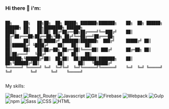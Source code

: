 ### Hi there 👋 i'm:

```

██╗     ██╗   ██╗██╗  ██╗ █████╗ ███████╗███████╗    ██╗  ██╗ ██████╗ ██████╗ ██╗   ██╗████████╗ ██████╗ 
████║   ██║   ██║██║ ██╔╝██╔══██╗██╔════╝╚══███╔╝    ██║ ██╔╝██╔═══██╗██╔══██╗╚██╗ ██╔╝╚══██╔══╝██╔═══██╗
██║     ██║   ██║█████╔╝ ███████║███████╗  ███╔╝     █████╔╝ ██║   ██║██████╔╝ ╚████╔╝    ██║   ██║   ██║
██║     ██║   ██║██╔═██╗ ██╔══██║╚════██║ ███╔╝      ██╔═██╗ ██║   ██║██╔═══╝   ╚██╔╝     ██║   ██║   ██║
███████╗╚██████╔╝██║  ██╗██║  ██║███████║███████╗    ██║  ██╗╚██████╔╝██║        ██║      ██║   ╚██████╔╝
╚══════╝ ╚═════╝ ╚═╝  ╚═╝╚═╝  ╚═╝╚══════╝╚══════╝    ╚═╝  ╚═╝ ╚═════╝ ╚═╝        ╚═╝      ╚═╝    ╚═════╝ 
                                                                                                        
```
My skills:

![React](https://img.shields.io/badge/-REACT-grey?style=for-the-badge&logo=React)
![React_Router](https://img.shields.io/badge/-React_Router-CA4245?style=for-the-badge&logo=React-Router&logoColor=white)
![Javascript](https://img.shields.io/badge/-JavaScript-grey?style=for-the-badge&logo=JavaScript)
![Git](https://img.shields.io/badge/-Git-F05032?style=for-the-badge&logo=Git&logoColor=white)
![Firebase](https://img.shields.io/badge/-Firebase-FFCA28?style=for-the-badge&logo=Firebase&logoColor=black)
![Webpack](https://img.shields.io/badge/-Webpack-8DD6F9?style=for-the-badge&logo=Webpack&logoColor=grey)
![Gulp](https://img.shields.io/badge/-Gulp-CF4647?style=for-the-badge&logo=gulp&logoColor=white)
![npm](https://img.shields.io/badge/-npm-CB3837?style=for-the-badge&logo=npm&logoColor=white)
![Sass](https://img.shields.io/badge/-Sass-CC6699?style=for-the-badge&logo=Sass&logoColor=white)
![CSS](https://img.shields.io/badge/-CSS-1572B6?style=for-the-badge&logo=CSS3&logoColor=white)
![HTML](https://img.shields.io/badge/-HTML-E34F26?style=for-the-badge&logo=CSS3&logoColor=white)




<!--
**LukaszKopyto/LukaszKopyto** is a ✨ _special_ ✨ repository because its `README.md` (this file) appears on your GitHub profile.

Here are some ideas to get you started:

- 🔭 I’m currently working on ...
- 🌱 I’m currently learning ...
- 👯 I’m looking to collaborate on ...
- 🤔 I’m looking for help with ...
- 💬 Ask me about ...
- 📫 How to reach me: ...
- 😄 Pronouns: ...
- ⚡ Fun fact: ...
-->
